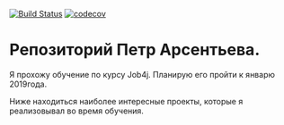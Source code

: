 [![Build Status](https://travis-ci.org/Ajderka/job4j.svg?branch=master)](https://travis-ci.org/Ajderka/job4j)
[![codecov](https://codecov.io/gh/Ajderka/job4j/branch/master/graph/badge.svg)](https://codecov.io/gh/Ajderka/job4j)

# Репозиторий Петр Арсентьева.

Я прохожу обучение по курсу Job4j. Планирую его пройти к январю 2019года.

Ниже находиться наиболее интересные проекты, которые я реализовывал во время обучения.